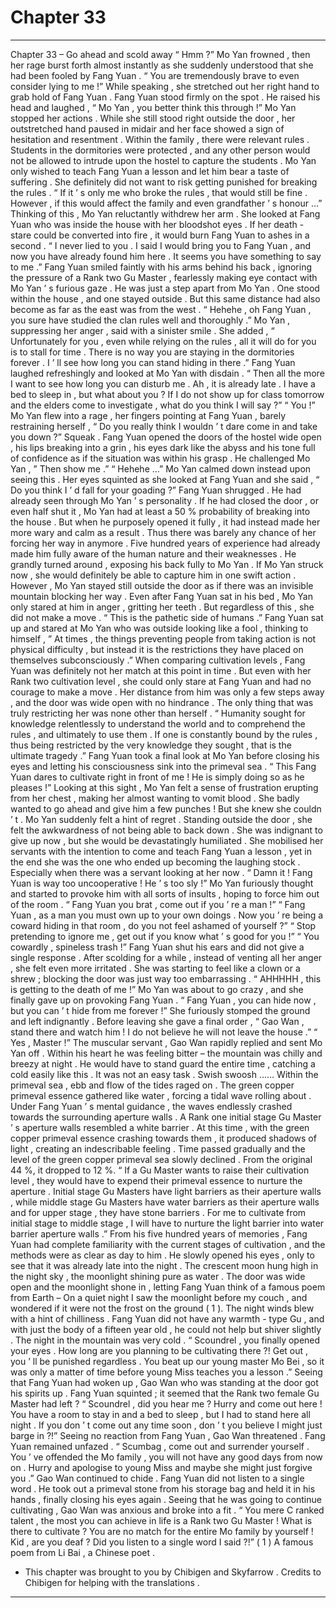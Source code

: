 
# Chapter 33


---

Chapter 33 – Go ahead and scold away
“
Hmm
?” Mo Yan frowned , then her rage burst forth almost instantly as she suddenly understood that she had been fooled by Fang Yuan .
“ You are tremendously brave to even consider lying to me !” While speaking , she stretched out her right hand to grab hold of Fang Yuan .
Fang Yuan stood firmly on the spot . He raised his head and laughed , “ Mo Yan , you better think this through !”
Mo Yan stopped her actions . While she still stood right outside the door , her outstretched hand paused in midair and her face showed a sign of hesitation and resentment .
Within the family , there were relevant rules . Students in the dormitories were protected , and any other person would not be allowed to intrude upon the hostel to capture the students . Mo Yan only wished to teach Fang Yuan a lesson and let him bear a taste of suffering . She definitely did not want to risk getting punished for breaking the rules .
“ If it ’ s only me who broke the rules , that would still be fine . However , if this would affect the family and even grandfather ’ s honour …” Thinking of this , Mo Yan reluctantly withdrew her arm . She looked at Fang Yuan who was inside the house with her bloodshot eyes . If her death - stare could be converted into fire , it would burn Fang Yuan to ashes in a second .
“ I never lied to you . I said I would bring you to Fang Yuan , and now you have already found him here . It seems you have something to say to me .” Fang Yuan smiled faintly with his arms behind his back , ignoring the pressure of a Rank two
Gu
Master , fearlessly making eye contact with Mo Yan ’ s furious gaze .
He was just a step apart from Mo Yan . One stood within the house , and one stayed outside . But this same distance had also become as far as the east was from the west .
“
Hehehe
, oh Fang Yuan , you
sure
have studied the clan rules well and thoroughly .” Mo Yan , suppressing her anger , said with a sinister smile . She added , “ Unfortunately for you , even while relying on the rules , all it will do for you is to stall for time . There is no way you are staying in the dormitories forever . I ’ ll see how long you can stand hiding in there .”
Fang Yuan laughed refreshingly and looked at Mo Yan with disdain . “ Then all the more I want to see how long you can disturb me .
Ah
, it is already late . I have a bed to sleep in , but what about
you
? If I do not show up for class tomorrow and the elders come to investigate , what do you think
I
will say ?”
“
You
!” Mo Yan flew into a rage , her fingers pointing at Fang Yuan , barely restraining herself , “ Do you really think I wouldn ’ t dare come in and take you down ?”
Squeak
.
Fang Yuan opened the doors of the hostel wide open , his lips breaking into a grin , his eyes dark like the abyss and his tone full of confidence as if the situation was within his grasp . He challenged Mo Yan , ” Then show me .”
“
Hehehe
…” Mo Yan calmed down instead upon seeing this . Her eyes squinted as she looked at Fang Yuan and she said , “ Do you think I ’ d fall for your goading ?”
Fang Yuan shrugged . He had already seen through Mo Yan ’ s personality .
If he had closed the door , or even half shut it , Mo Yan had at least a 50 % probability of breaking into the house . But when he purposely opened it fully , it had instead made her more wary and calm as a result . Thus there was barely any chance of her forcing her way in anymore .
Five hundred years of experience had already made him fully aware of the human nature and their weaknesses .
He grandly turned around , exposing his back fully to Mo Yan . If Mo Yan struck now , she would definitely be able to capture him in one swift action . However , Mo Yan stayed still outside the door as if there was an invisible mountain blocking her way .
Even after Fang Yuan sat in his bed , Mo Yan only stared at him in anger , gritting her teeth . But regardless of this , she did not make a move .
“ This is the pathetic side of humans .” Fang Yuan sat up and stared at Mo Yan who was outside looking like a fool , thinking to himself , ” At times , the things preventing people from taking action is not physical difficulty , but instead it is the restrictions they have placed on themselves subconsciously .”
When comparing cultivation levels , Fang Yuan was definitely not her match at this point in time . But even with her Rank two cultivation level , she could only stare at Fang Yuan and had no courage to make a move . Her distance from him was only a few steps away , and the door was wide open with no hindrance . The only thing that was truly restricting her was none other than herself .
“ Humanity sought for knowledge relentlessly to understand the world and to comprehend the rules , and ultimately to use them . If one is constantly bound by the rules , thus being restricted by the very knowledge they sought , that is the ultimate tragedy .” Fang Yuan took a final look at Mo Yan before closing his eyes and letting his consciousness sink into the primeval sea .
“ This Fang Yuan
dares
to cultivate right in front of me ! He is simply doing so as he pleases !” Looking at this sight , Mo Yan felt a sense of frustration erupting from her chest , making her almost wanting to vomit blood .
She badly wanted to go ahead and give him a few punches !
But she knew she couldn ’ t .
Mo Yan suddenly felt a hint of regret . Standing outside the door , she felt the awkwardness of not being able to back down .
She was indignant to give up now , but she would be devastatingly humiliated . She mobilised her servants with the intention to come and teach Fang Yuan a lesson , yet in the end she was the one who ended up becoming the laughing stock .
Especially when there was a servant looking at her now .
“
Damn it
! Fang Yuan is way too uncooperative ! He ’ s
too
sly !” Mo Yan furiously thought and started to provoke him with all sorts of insults , hoping to force him out of the room .
“ Fang Yuan you brat , come out if you ’ re a man !”
“ Fang Yuan , as a man you must own up to your own doings . Now you ’ re being a coward hiding in that room , do you not feel ashamed of yourself ?”
“ Stop pretending to ignore me , get out if you know what ’ s good for you !”
“ You cowardly , spineless trash !”
Fang Yuan shut his ears and did not give a single response .
After scolding for a while , instead of venting all her anger , she felt even more irritated . She was starting to feel like a clown or a shrew ; blocking the door was just way too embarrassing .
“
AHHHHH
, this is getting to the death of me !” Mo Yan was about to go crazy , and she finally gave up on provoking Fang Yuan .
“ Fang Yuan , you can hide now , but you can ’ t hide from me forever !” She furiously stomped the ground and left indignantly . Before leaving she gave a final order , “ Gao Wan , stand there and watch him ! I do not believe he will not leave the house .”
“ Yes , Master !” The muscular servant , Gao Wan rapidly replied and sent Mo Yan off . Within his heart he was feeling bitter – the mountain was chilly and breezy at night . He would have to stand guard the entire time , catching a cold easily like this . It was not an easy task .
Swish swoosh
……
Within the primeval sea , ebb and flow of the tides raged on .
The green copper primeval essence gathered like water , forcing a tidal wave rolling about . Under Fang Yuan ’ s mental guidance , the waves endlessly crashed towards the surrounding aperture walls .
A Rank one initial stage
Gu
Master ’ s aperture walls resembled a white barrier . At this time , with the green copper primeval essence crashing towards them , it produced shadows of light , creating an indescribable feeling .
Time passed gradually and the level of the green copper primeval sea slowly declined .
From the original 44 %, it dropped to 12 %.
“ If a
Gu
Master wants to raise their cultivation level , they would have to expend their primeval essence to nurture the aperture . Initial stage
Gu
Masters have light barriers as their aperture walls , while middle stage
Gu
Masters have water barriers as their aperture walls and for upper stage , they have stone barriers . For me to cultivate from initial stage to middle stage , I will have to nurture the light barrier into water barrier aperture walls .”
From his five hundred years of memories , Fang Yuan had complete familiarity with the current stages of cultivation , and the methods were as clear as day to him .
He slowly opened his eyes , only to see that it was already late into the night .
The crescent moon hung high in the night sky , the moonlight shining pure as water .
The door was wide open and the moonlight shone in , letting Fang Yuan think of a famous poem from Earth – On a quiet night I saw the moonlight before my couch , and wondered if it were not the frost on the ground ( 1 ).
The night winds blew with a hint of chilliness .
Fang Yuan did not have any warmth - type Gu , and with just the body of a fifteen year old , he could not help but shiver slightly .
The night in the mountain was very cold .
“ Scoundrel , you finally opened your eyes . How long are you planning to be cultivating there ?! Get out , you ’ ll be punished regardless . You beat up our young master Mo Bei , so it was only a matter of time before young Miss teaches you a lesson .” Seeing that Fang Yuan had woken up , Gao Wan who was standing at the door got his spirits up .
Fang Yuan squinted ; it seemed that the Rank two female
Gu
Master had left ?
“ Scoundrel , did you hear me ? Hurry and come out here ! You have a room to stay in and a bed to sleep , but I had to stand here all night . If you don ’ t come out any time soon , don ’ t you believe I might just barge in ?!” Seeing no reaction from Fang Yuan , Gao Wan threatened .
Fang Yuan remained unfazed .
“ Scumbag , come out and surrender yourself . You ’ ve offended the Mo family , you will not have any good days from now on . Hurry and apologise to young Miss and maybe she might just forgive you .” Gao Wan continued to chide .
Fang Yuan did not listen to a single word . He took out a primeval stone from his storage bag and held it in his hands , finally closing his eyes again .
Seeing that he was going to continue cultivating , Gao Wan was anxious and broke into a fit . “ You mere C ranked talent , the most you can achieve in life is a Rank two
Gu
Master ! What is there to cultivate ? You are no match for the entire Mo family by yourself ! Kid , are you deaf ? Did you listen to a single word I said ?!”
( 1 ) A famous poem from Li Bai , a Chinese poet .
* This chapter was brought to you by Chibigen and Skyfarrow . Credits to Chibigen for helping with the translations .

---

